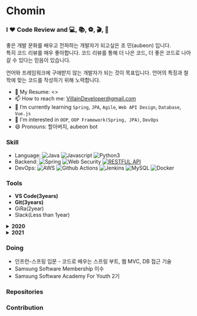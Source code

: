 # Chomin
### I ❤️ Code Review and 💻, 📚, ⚽️, 🎬, 📸


좋은 개발 문화를 배우고 전파하는 개발자가 되고싶은 조 민(aubeon) 입니다.  
특히 코드 리뷰를 매우 좋아합니다. 코드 리뷰를 통해 더 나은 코드, 더 좋은 코드로 나아갈 수 있다는 믿음이 있습니다.

언어와 프레임워크에 구애받지 않는 개발자가 되는 것이 목표입니다. 언어의 특징과 철학에 맞는 코드를 작성하기 위해 노력합니다.

- 📝 My Resume: <>
- 📫 How to reach me: VillainDeveloper@gmail.com
- 🌱 I’m currently learning `Spring`, `JPA`, `Agile`, `Web API Design`, `Database`, `Vue.js`
- 🤔 I'm interested in `OOP`, `OOP Framework(Spring, JPA)`, `DevOps`
- 😄 Pronouns: 할아버지, aubeon bot

<!-- [![Solved.ac프로필](http://mazassumnida.wtf/api/v2/generate_badge?boj=ksundong)](https://solved.ac/ksundong)  -->
<!-- ![github stats](https://github-readme-stats.vercel.app/api?username=ksundong&show_icons=true) -->

### Skill

- Language: ![Java](https://img.shields.io/badge/Java-%23ED8B00.svg?&style=flat&logo=java&logoColor=white) ![Javascript](https://img.shields.io/badge/Javascript%20-%23323330.svg?&style=flat&logo=Javascript&logoColor=%23F7DF1E) ![Python3](https://img.shields.io/badge/Python%20-%2314354C.svg?&style=flat&logo=python&logoColor=white)
- Backend: ![Spring](https://img.shields.io/badge/Spring%20-%236DB33F.svg?&style=flat&logo=spring&logoColor=white) ![Web Security](https://img.shields.io/badge/-Web%20Security-black) [![RESTFUL API](https://img.shields.io/badge/-RESOURCEful%20API-blueviolet)](https://medium.com/@trevorhreed/you-re-api-isn-t-restful-and-that-s-good-b2662079cf0e)
- DevOps: ![AWS](https://img.shields.io/badge/AWS%20-%23FF9900.svg?&style=flat&logo=amazon-aws&logoColor=white) ![Github Actions](https://img.shields.io/badge/GitHub%20Actions%20-%232671E5.svg?&style=flat&logo=github%20actions&logoColor=white) ![Jenkins](https://img.shields.io/badge/Jenkins%20-%232C5263.svg?&style=flat&logo=jenkins&logoColor=white) ![MySQL](https://img.shields.io/badge/Mysql-%2300f.svg?&style=flat&logo=mysql&logoColor=white) ![Docker](https://img.shields.io/badge/Docker%20-%235835CC.svg?&style=flat&logo=Docker&logoColor=white)

### Tools

- **VS Code(3years)**
- **Git(3years)**
- GiRa(2year)
- Slack(Less than 1year)

<details>
  <summary><strong>2020</strong></summary>

- 스프링 부트와 AWS로 혼자 구현하는 웹 서비스 (도서)
- 완벽한 IT 인프라 구축을 위한 Docker (도서)
- Vue.js 압축 완성 올인원 패키지 (Fast Campus) - [Certificated]
- 제발 도커 씁시다! (인프런) - [Certificated]
- AWS/Docker 실전 클라우드 서버 구축 올인원 패키지 - [Certificated]
- Java Algorithm Study(with Code Review) - Done

</details>

<details>
  <summary><strong>2021</strong></summary>
  
- 일상 속 사물이 알려주는 웹 API 디자인  
- 딥 워크
- 관계형 데이터베이스 실전 입문
- 백엔드 스터디(발표형)
</details>

### Doing

- 인프런-스프링 입문 - 코드로 배우는 스프링 부트, 웹 MVC, DB 접근 기술
- Samsung Software Membership 이수
- Samsung Software Academy For Youth 2기


### Repositories



### Contribution




<!--
**Minnaldo/Minnaldo** is a ✨ _special_ ✨ repository because its `README.md` (this file) appears on your GitHub profile.

Here are some ideas to get you started:

- 🔭 I’m currently working on ...
- 🌱 I’m currently learning ...
- 👯 I’m looking to collaborate on ...
- 🤔 I’m looking for help with ...
- 💬 Ask me about ...
- 📫 How to reach me: ...
- 😄 Pronouns: ...
- ⚡ Fun fact: ...
-->
